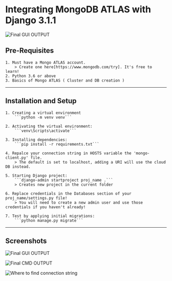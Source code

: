 # Integrating MongoDB ATLAS with Django 3.1.1

![Final GUI OUTPUT](https://github.com/tinshade/djatlas/main/SS/MyCluster.png "Here is my ATLAS cluster after the migration!")

## Pre-Requisites
	1. Must have a Mongo ATLAS account.
		> Create one here[https://www.mongodb.com/try]. It's free to learn!
	2. Python 3.6 or above
	3. Basics of Mongo ATLAS ( Cluster and DB creation )

---

## Installation and Setup
	1. Creating a virtual environment
		```python -m venv venv```

	2. Activating the virtual environment:
		```venv\Scripts\activate```

	3. Installing dependencies:
		```pip install -r requirements.txt```

	4. Repalce your connection string in HOSTS variable the 'mongo-client.py' file.
		> The default is set to localhost, adding a URI will use the cloud DB instead.

	5. Starting Django project:
		```django-admin startproject proj_name .```
		> Creates new project in the current folder

	6. Replace credentials in the Databases section of your proj_name/settings.py file!
		> You will need to create a new admin user and use those credentials if you haven't already!

	7. Test by applying initial migrations:
		```python manage.py migrate```

---

## Screenshots
![Final GUI OUTPUT](https://github.com/tinshade/djatlas/main/SS/MyCluster.png "Here is my atlas cluster after the migration!")

![Final CMD OUTPUT](https://github.com/tinshade/djatlas/main/SS/output.png "Here is what your output should look like")

![Where to find connection string](https://github.com/tinshade/djatlas/main/SS/urlstring.png "Your URL String appears when you hit Connect > Connect to application > Python3.6 or above from the cluster.")